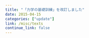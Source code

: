 ```yaml
---
title: "「力学の基礎訓練」を改訂しました"
date: 2015-04-15
categories: ["update"]
link: /misc/texts
continue_link: false
---
```

